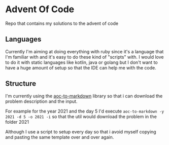 # Advent Of Code

Repo that contains my solutions to the advent of code

## Languages

Currently I'm aiming at doing everything with ruby since it's a language that I'm familiar with and it's easy to do
these kind of "scripts" with. I would love to do it with static languages like kotlin, java or golang but I don't want
to have a huge amount of setup so that the IDE can help me with the code.

## Structure

I'm currently using the [aoc-to-markdown](https://github.com/antonio-ramadas/aoc-to-markdown) library so that i can
download the problem description and the input.

For example for the year 2021 and the day 5 I'd execute `aoc-to-markdown -y 2021 -d 5 -o 2021 -i` so that the util would
download the problem in the folder 2021

Although I use a script to setup every day so that i avoid myself copying and pasting the same template over and over
again.
